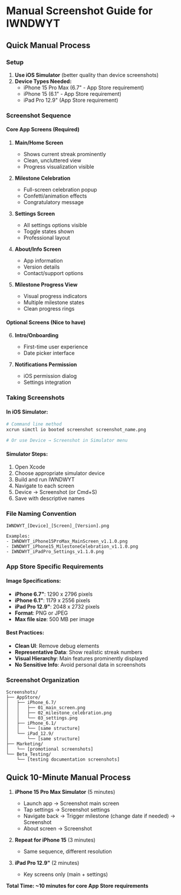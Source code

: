# Manual Screenshot Guide for IWNDWYT

## Quick Manual Process

### Setup
1. **Use iOS Simulator** (better quality than device screenshots)
2. **Device Types Needed:**
   - iPhone 15 Pro Max (6.7" - App Store requirement)
   - iPhone 15 (6.1" - App Store requirement) 
   - iPad Pro 12.9" (App Store requirement)

### Screenshot Sequence

#### Core App Screens (Required)
1. **Main/Home Screen**
   - Shows current streak prominently
   - Clean, uncluttered view
   - Progress visualization visible

2. **Milestone Celebration**
   - Full-screen celebration popup
   - Confetti/animation effects
   - Congratulatory message

3. **Settings Screen**
   - All settings options visible
   - Toggle states shown
   - Professional layout

4. **About/Info Screen**
   - App information
   - Version details
   - Contact/support options

5. **Milestone Progress View**
   - Visual progress indicators
   - Multiple milestone states
   - Clean progress rings

#### Optional Screens (Nice to have)
6. **Intro/Onboarding**
   - First-time user experience
   - Date picker interface

7. **Notifications Permission**
   - iOS permission dialog
   - Settings integration

### Taking Screenshots

#### In iOS Simulator:
```bash
# Command line method
xcrun simctl io booted screenshot screenshot_name.png

# Or use Device → Screenshot in Simulator menu
```

#### Simulator Steps:
1. Open Xcode
2. Choose appropriate simulator device
3. Build and run IWNDWYT
4. Navigate to each screen
5. Device → Screenshot (or Cmd+S)
6. Save with descriptive names

### File Naming Convention

```
IWNDWYT_[Device]_[Screen]_[Version].png

Examples:
- IWNDWYT_iPhone15ProMax_MainScreen_v1.1.0.png
- IWNDWYT_iPhone15_MilestoneCelebration_v1.1.0.png
- IWNDWYT_iPadPro_Settings_v1.1.0.png
```

### App Store Specific Requirements

#### Image Specifications:
- **iPhone 6.7"**: 1290 x 2796 pixels
- **iPhone 6.1"**: 1179 x 2556 pixels  
- **iPad Pro 12.9"**: 2048 x 2732 pixels
- **Format**: PNG or JPEG
- **Max file size**: 500 MB per image

#### Best Practices:
- **Clean UI**: Remove debug elements
- **Representative Data**: Show realistic streak numbers
- **Visual Hierarchy**: Main features prominently displayed
- **No Sensitive Info**: Avoid personal data in screenshots

### Screenshot Organization

```
Screenshots/
├── AppStore/
│   ├── iPhone_6.7/
│   │   ├── 01_main_screen.png
│   │   ├── 02_milestone_celebration.png
│   │   └── 03_settings.png
│   ├── iPhone_6.1/
│   │   └── [same structure]
│   └── iPad_12.9/
│       └── [same structure]
├── Marketing/
│   └── [promotional screenshots]
└── Beta_Testing/
    └── [testing documentation screenshots]
```

## Quick 10-Minute Manual Process

1. **iPhone 15 Pro Max Simulator** (5 minutes)
   - Launch app → Screenshot main screen
   - Tap settings → Screenshot settings
   - Navigate back → Trigger milestone (change date if needed) → Screenshot
   - About screen → Screenshot

2. **Repeat for iPhone 15** (3 minutes)
   - Same sequence, different resolution

3. **iPad Pro 12.9"** (2 minutes)
   - Key screens only (main + settings)

**Total Time: ~10 minutes for core App Store requirements**